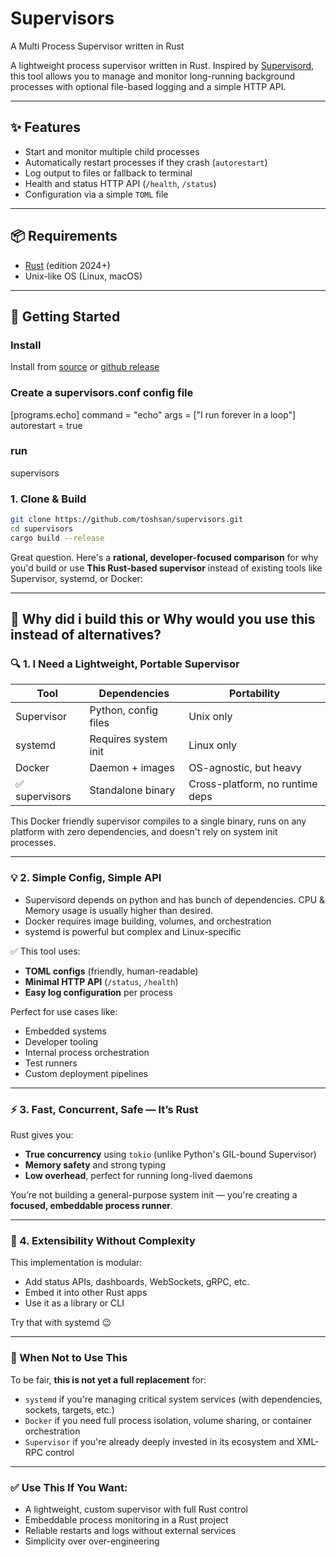 # Supervisors

A Multi Process Supervisor written in Rust

A lightweight process supervisor written in Rust. Inspired by [Supervisord](http://supervisord.org), this tool allows you to manage and monitor long-running background processes with optional file-based logging and a simple HTTP API.

---

## ✨ Features

- Start and monitor multiple child processes
- Automatically restart processes if they crash (`autorestart`)
- Log output to files or fallback to terminal
- Health and status HTTP API (`/health`, `/status`)
- Configuration via a simple `TOML` file

---

## 📦 Requirements

- [Rust](https://www.rust-lang.org/tools/install) (edition 2024+)
- Unix-like OS (Linux, macOS)

---

## 🚀 Getting Started

### Install

Install from [source](https://github.com/toshsan/supervisors.git) or [github release](https://github.com/toshsan/supervisors/releases)

### Create a supervisors.conf config file

[programs.echo]
command = "echo"
args = ["I run forever in a loop"]
autorestart = true

### run

supervisors

### 1. Clone & Build

```bash
git clone https://github.com/toshsan/supervisors.git
cd supervisors
cargo build --release
```

Great question. Here's a **rational, developer-focused comparison** for why you'd build or use **This Rust-based supervisor** instead of existing tools like Supervisor, systemd, or Docker:

---

## 🤔 Why did i build this or Why would you use this instead of alternatives?

### 🔍 1. **I Need a Lightweight, Portable Supervisor**

| Tool           | Dependencies         | Portability                     |
| -------------- | -------------------- | ------------------------------- |
| Supervisor     | Python, config files | Unix only                       |
| systemd        | Requires system init | Linux only                      |
| Docker         | Daemon + images      | OS-agnostic, but heavy          |
| ✅ supervisors | Standalone binary    | Cross-platform, no runtime deps |

This Docker friendly supervisor compiles to a single binary, runs on any platform with zero dependencies, and doesn't rely on system init processes.

---

### 💡 2. **Simple Config, Simple API**

- Supervisord depends on python and has bunch of dependencies. CPU & Memory usage is usually higher than desired.
- Docker requires image building, volumes, and orchestration
- systemd is powerful but complex and Linux-specific

✅ This tool uses:

- **TOML configs** (friendly, human-readable)
- **Minimal HTTP API** (`/status`, `/health`)
- **Easy log configuration** per process

Perfect for use cases like:

- Embedded systems
- Developer tooling
- Internal process orchestration
- Test runners
- Custom deployment pipelines

---

### ⚡ 3. **Fast, Concurrent, Safe — It’s Rust**

Rust gives you:

- **True concurrency** using `tokio` (unlike Python's GIL-bound Supervisor)
- **Memory safety** and strong typing
- **Low overhead**, perfect for running long-lived daemons

You’re not building a general-purpose system init — you're creating a **focused, embeddable process runner**.

---

### 🧩 4. **Extensibility Without Complexity**

This implementation is modular:

- Add status APIs, dashboards, WebSockets, gRPC, etc.
- Embed it into other Rust apps
- Use it as a library or CLI

Try that with systemd 😉

---

### 🚫 When Not to Use This

To be fair, **this is not yet a full replacement** for:

- `systemd` if you're managing critical system services (with dependencies, sockets, targets, etc.)
- `Docker` if you need full process isolation, volume sharing, or container orchestration
- `Supervisor` if you're already deeply invested in its ecosystem and XML-RPC control

---

### ✅ Use This If You Want:

- A lightweight, custom supervisor with full Rust control
- Embeddable process monitoring in a Rust project
- Reliable restarts and logs without external services
- Simplicity over over-engineering

